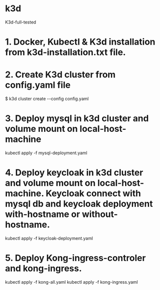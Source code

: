 # k3d
K3d-full-tested
# 1. Docker, Kubectl & K3d installation from k3d-installation.txt file.
# 2. Create K3d cluster from config.yaml file
$ k3d cluster create --config config.yaml
# 3. Deploy mysql in k3d cluster and volume mount on local-host-machine
kubectl apply -f mysql-deployment.yaml
# 4. Deploy keycloak in k3d cluster and volume mount on local-host-machine. Keycloak connect with mysql db and keycloak deployment with-hostname or without-hostname.
kubectl apply -f keycloak-deployment.yaml
# 5. Deploy Kong-ingress-controler and kong-ingress.
kubectl apply -f kong-all.yaml
kubectl apply -f kong-ingress.yaml
